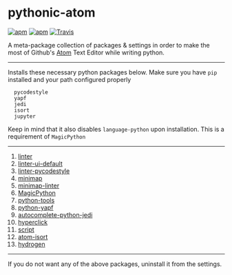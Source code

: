 # pythonic-atom

[![apm](https://img.shields.io/apm/l/pythonic-atom.svg?style=flat-square)](https://atom.io/packages/pythonic-atom)
[![apm](https://img.shields.io/apm/dm/pythonic-atom.svg?style=flat-square)](https://atom.io/packages/pythonic-atom)
[![Travis](https://travis-ci.org/serafeimgr/pythonic-atom.svg?branch=master)](https://atom.io/packages/pythonic-atom)

A meta-package collection of packages &amp; settings in order to make the most of Github's [Atom][12] Text Editor while writing python.

----------

Installs these necessary python packages below.
Make sure you have `pip` installed and your path configured properly

      pycodestyle
      yapf
      jedi
      isort
      jupyter




Keep in mind that it also disables `language-python` upon installation.
This is a requirement of `MagicPython`

----------


 1. [linter][1]
 2. [linter-ui-default][2]
 3. [linter-pycodestyle][3]
 4. [minimap][4]
 5. [minimap-linter][5]
 6. [MagicPython][6]
 7. [python-tools][7]
 8. [python-yapf][8]
 9. [autocomplete-python-jedi][9]
 10. [hyperclick][10]
 11. [script][11]
 12. [atom-isort][13]
 13. [hydrogen][14]

  [1]: https://atom.io/packages/linter
  [2]: https://atom.io/packages/linter-ui-default
  [3]: https://atom.io/packages/linter-pycodestyle
  [4]: https://atom.io/packages/minimap
  [5]: https://atom.io/packages/minimap-linter
  [6]: https://atom.io/packages/MagicPython
  [7]: https://atom.io/packages/python-tools
  [8]: https://atom.io/packages/python-yapf
  [9]: https://atom.io/packages/autocomplete-python-jedi
  [10]: https://atom.io/packages/hyperclick
  [11]: https://atom.io/packages/script
  [12]: https://atom.io
  [13]: https://atom.io/packages/atom-isort
  [14]: https://atom.io/packages/hydrogen



----------
If you do not want any of the above packages, uninstall it from the settings.
